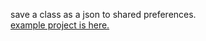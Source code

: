 save a class as a json to shared preferences.  
[example project is here.](https://github.com/desktopgame/save_data/tree/main/example)